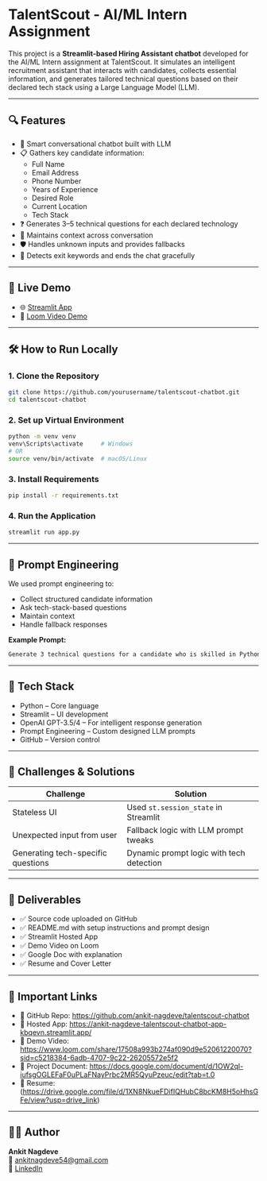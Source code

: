 # TalentScout - AI/ML Intern Assignment

This project is a **Streamlit-based Hiring Assistant chatbot** developed for the AI/ML Intern assignment at TalentScout. It simulates an intelligent recruitment assistant that interacts with candidates, collects essential information, and generates tailored technical questions based on their declared tech stack using a Large Language Model (LLM).

---

## 🔍 Features

- 🤖 Smart conversational chatbot built with LLM
- 📋 Gathers key candidate information:
  - Full Name
  - Email Address
  - Phone Number
  - Years of Experience
  - Desired Role
  - Current Location
  - Tech Stack
- ❓ Generates 3–5 technical questions for each declared technology
- 🧠 Maintains context across conversation
- 🛡️ Handles unknown inputs and provides fallbacks
- 🛑 Detects exit keywords and ends the chat gracefully

---

## 🚀 Live Demo

- 🌐 [Streamlit App](https://ankit-nagdeve-talentscout-chatbot-app-kbqevn.streamlit.app/)
- 🎥 [Loom Video Demo](https://www.loom.com/share/17508a993b274af090d9e52061220070?sid=c5218384-6adb-4707-9c22-26205572e5f2)

---

## 🛠️ How to Run Locally

### 1. Clone the Repository

```bash
git clone https://github.com/yourusername/talentscout-chatbot.git
cd talentscout-chatbot
```

### 2. Set up Virtual Environment

```bash
python -m venv venv
venv\Scripts\activate     # Windows
# OR
source venv/bin/activate  # macOS/Linux
```

### 3. Install Requirements

```bash
pip install -r requirements.txt
```

### 4. Run the Application

```bash
streamlit run app.py
```

---

## 🧠 Prompt Engineering

We used prompt engineering to:

- Collect structured candidate information  
- Ask tech-stack-based questions  
- Maintain context  
- Handle fallback responses  

**Example Prompt:**

```bash
Generate 3 technical questions for a candidate who is skilled in Python and React.
```

---

## 🧰 Tech Stack

- Python – Core language  
- Streamlit – UI development  
- OpenAI GPT-3.5/4 – For intelligent response generation  
- Prompt Engineering – Custom designed LLM prompts  
- GitHub – Version control  

---

## 🧩 Challenges & Solutions

| Challenge                                 | Solution                                     |
|------------------------------------------|----------------------------------------------|
| Stateless UI                             | Used `st.session_state` in Streamlit         |
| Unexpected input from user               | Fallback logic with LLM prompt tweaks        |
| Generating tech-specific questions       | Dynamic prompt logic with tech detection     |

---

## 📄 Deliverables

- ✅ Source code uploaded on GitHub  
- ✅ README.md with setup instructions and prompt design  
- ✅ Streamlit Hosted App  
- ✅ Demo Video on Loom  
- ✅ Google Doc with explanation  
- ✅ Resume and Cover Letter  

---

## 📎 Important Links

- 🔗 GitHub Repo: https://github.com/ankit-nagdeve/talentscout-chatbot  
- 🔗 Hosted App: https://ankit-nagdeve-talentscout-chatbot-app-kbqevn.streamlit.app/ 
- 🔗 Demo Video: https://www.loom.com/share/17508a993b274af090d9e52061220070?sid=c5218384-6adb-4707-9c22-26205572e5f2  
- 🔗 Project Document: https://docs.google.com/document/d/1OW2ql-iufsgOGLEFaF0uPLaFNayPrbc2MR5QyuPzeuc/edit?tab=t.0
- 📄 Resume: (https://drive.google.com/file/d/1XN8NkueFDifIQHubC8bcKM8H5oHhsGFe/view?usp=drive_link)  

---

## 👨‍💻 Author

**Ankit Nagdeve**  
📧 ankitnagdeve54@gmail.com  
🔗 [LinkedIn](https://linkedin.com/in/ankit-nagdeve-980917211)
